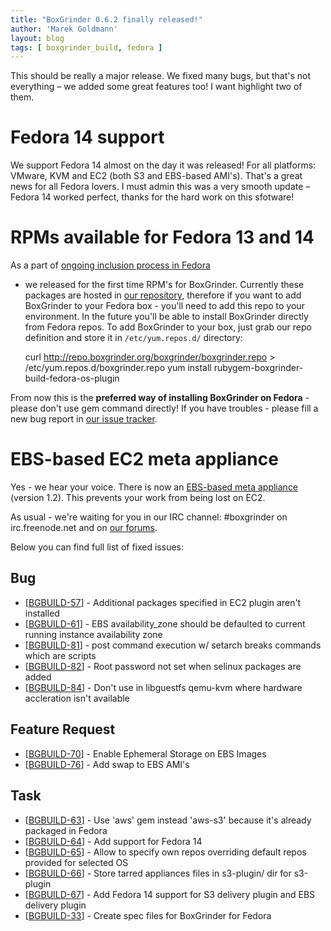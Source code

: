 ```yaml
---
title: "BoxGrinder 0.6.2 finally released!"
author: 'Marek Goldmann'
layout: blog
tags: [ boxgrinder_build, fedora ]
---
```


This
should be really a major release. We fixed many bugs, but that's
not everything – we added some great features too! I want highlight
two of them.
# Fedora 14 support

We support Fedora 14 almost on the day it was released! For all
platforms: VMware, KVM and EC2 (both S3 and EBS-based AMI's).
That's a great news for all Fedora lovers. I must admin this was a
very smooth update – Fedora 14 worked perfect, thanks for the hard
work on this sfotware!
# RPMs available for Fedora 13 and 14

As a part of
[ongoing inclusion process in Fedora](https://fedoraproject.org/wiki/Features/BoxGrinder)
- we released for the first time RPM's for BoxGrinder. Currently
these packages are hosted in
[our repository](http://repo.boxgrinder.org/boxgrinder/packages/),
therefore if you want to add BoxGrinder to your Fedora box - you'll
need to add this repo to your environment. In the future you'll be
able to install BoxGrinder directly from Fedora repos. To add
BoxGrinder to your box, just grab our repo definition and store it
in `/etc/yum.repos.d/` directory:

    curl http://repo.boxgrinder.org/boxgrinder/boxgrinder.repo > /etc/yum.repos.d/boxgrinder.repo
    yum install rubygem-boxgrinder-build-fedora-os-plugin


From now
this is the **preferred way of installing BoxGrinder on Fedora** -
please don't use gem command directly! If you have troubles -
please fill a new bug report in
[our issue tracker](https://jira.jboss.org/browse/BGBUILD).
# EBS-based EC2 meta appliance

Yes - we hear your voice. There is now
an [EBS-based meta appliance](http://www.jboss.org/boxgrinder/downloads/build/meta-appliance.html)
(version 1.2). This prevents your work from being lost on EC2.

As
usual - we're waiting for you in our IRC channel: \#boxgrinder on
irc.freenode.net and on
[our forums](http://community.jboss.org/en/boxgrinder?view=discussions).

Below you can find full list of fixed issues:
## Bug

-   [[BGBUILD-57](https://jira.jboss.org/browse/BGBUILD-57)] -
    Additional packages specified in EC2 plugin aren't installed
-   [[BGBUILD-61](https://jira.jboss.org/browse/BGBUILD-61)] - EBS
    availability\_zone should be defaulted to current running instance
    availability zone
-   [[BGBUILD-81](https://jira.jboss.org/browse/BGBUILD-81)] - post
    command execution w/ setarch breaks commands which are scripts
-   [[BGBUILD-82](https://jira.jboss.org/browse/BGBUILD-82)] - Root
    password not set when selinux packages are added
-   [[BGBUILD-84](https://jira.jboss.org/browse/BGBUILD-84)] -
    Don't use in libguestfs qemu-kvm where hardware accleration isn't
    available

## Feature Request

-   [[BGBUILD-70](https://jira.jboss.org/browse/BGBUILD-70)] -
    Enable Ephemeral Storage on EBS Images
-   [[BGBUILD-76](https://jira.jboss.org/browse/BGBUILD-76)] - Add
    swap to EBS AMI's

## Task

-   [[BGBUILD-63](https://jira.jboss.org/browse/BGBUILD-63)] - Use
    'aws' gem instead 'aws-s3' because it's already packaged in Fedora
-   [[BGBUILD-64](https://jira.jboss.org/browse/BGBUILD-64)] - Add
    support for Fedora 14
-   [[BGBUILD-65](https://jira.jboss.org/browse/BGBUILD-65)] -
    Allow to specify own repos overriding default repos provided for
    selected OS
-   [[BGBUILD-66](https://jira.jboss.org/browse/BGBUILD-66)] -
    Store tarred appliances files in s3-plugin/ dir for s3-plugin
-   [[BGBUILD-67](https://jira.jboss.org/browse/BGBUILD-67)] - Add
    Fedora 14 support for S3 delivery plugin and EBS delivery plugin
-   [[BGBUILD-33](https://jira.jboss.org/browse/BGBUILD-33)] -
    Create spec files for BoxGrinder for Fedora
